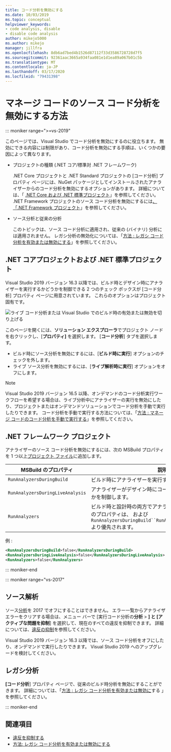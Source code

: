 ```yaml
---
title: コード分析を無効にする
ms.date: 10/03/2019
ms.topic: conceptual
helpviewer_keywords:
- code analysis, disable
- disable code analysis
author: mikejo5000
ms.author: mikejo
manager: jillfra
ms.openlocfilehash: 8db6ad7bed4b1526d87112f33d3586728728d7f5
ms.sourcegitcommit: 92361aac3665a934faa081e1d1ea89a067b01c5b
ms.translationtype: MT
ms.contentlocale: ja-JP
ms.lasthandoff: 03/17/2020
ms.locfileid: "79431398"
---
```

# <a name="how-to-disable-source-code-analysis-for-managed-code"></a>マネージ コードのソース コード分析を無効にする方法

::: moniker range=">=vs-2019"

このページでは、Visual Studio でコード分析を無効にするのに役立ちます。 無効にできる内容には制限があり、コード分析を無効にする手順は、いくつかの要因によって異なります。

- プロジェクトの種類 (.NET コア/標準対 .NET フレームワーク)

  .NET Core プロジェクトと .NET Standard プロジェクトの [コード分析] プロパティ ページには、NuGet パッケージとしてインストールされたアナライザーからのコード分析を無効にするオプションがあります。 詳細については、「 [.NET Core および .NET 標準プロジェクト](#net-core-and-net-standard-projects)」を参照してください。 .NET Framework プロジェクトのソース コード分析を無効にするには[、「.NET Framework プロジェクト](#net-framework-projects)」を参照してください。

- ソース分析と従来の分析

  このトピックは、ソース コード分析に適用され、従来の (バイナリ) 分析には適用されません。 レガシ分析の無効化については、「[方法 : レガシ コード分析を有効または無効にする](how-to-enable-and-disable-automatic-code-analysis-for-managed-code.md)」を参照してください。

## <a name="net-core-and-net-standard-projects"></a>.NET コアプロジェクトおよび .NET 標準プロジェクト

Visual Studio 2019 バージョン 16.3 以降では、ビルド時とデザイン時にアナライザーを実行するかどうかを制御できる 2 つのチェック ボックスが [コード分析] プロパティ ページに用意されています。 これらのオプションはプロジェクト固有です。

![ライブ コード分析または Visual Studio でのビルド時の有効または無効を切り上げる](media/run-on-build-run-live-analysis.png)

このページを開くには、**ソリューション エクスプローラ**でプロジェクト ノードを右クリックし、[**プロパティ]** を選択します。 [**コード分析**] タブを選択します。

- ビルド時にソース分析を無効にするには、[**ビルド時に実行**] オプションのチェックを外します。
- ライブ ソース分析を無効にするには、[**ライブ解析時に実行**] オプションをオフにします。

> [!NOTE]
> Visual Studio 2019 バージョン 16.5 以降、オンデマンドのコード分析実行ワークフローを希望する場合は、ライブ分析中にアナライザーの実行を無効にしたり、プロジェクトまたはオンデマンドソリューションでコード分析を手動で実行したりできます。 コード分析を手動で実行する方法については、「[方法 : マネージ コードのコード分析を手動で実行する](how-to-run-code-analysis-manually-for-managed-code.md)」を参照してください。  

## <a name="net-framework-projects"></a>.NET フレームワーク プロジェクト

アナライザーのソース コード分析を無効にするには、次の MSBuild プロパティを 1 つ以上[プロジェクト ファイル](../ide/solutions-and-projects-in-visual-studio.md#project-file)に追加します。

| MSBuild のプロパティ | 説明 | Default |
| - | - | - |
| `RunAnalyzersDuringBuild` | ビルド時にアナライザーを実行するかどうかを制御します。 | `true` |
| `RunAnalyzersDuringLiveAnalysis` | アナライザーがデザイン時にコードをライブで分析するかどうかを制御します。 | `true` |
| `RunAnalyzers` | ビルド時と設計時の両方でアナライザーを無効にします。 このプロパティは、 および`RunAnalyzersDuringBuild``RunAnalyzersDuringLiveAnalysis`より優先されます。 | `true` |

例 :

```xml
<RunAnalyzersDuringBuild>false</RunAnalyzersDuringBuild>
<RunAnalyzersDuringLiveAnalysis>false</RunAnalyzersDuringLiveAnalysis>
<RunAnalyzers>false</RunAnalyzers>
```

::: moniker-end

::: moniker range="vs-2017"

## <a name="source-analysis"></a>ソース解析

ソース[分析](roslyn-analyzers-overview.md)を 2017 でオフにすることはできません。 エラー一覧からアナライザ エラーをクリアする場合は、メニュー バーで [実行コード分析の**分析** > **] と [アクティブな問題を抑制**] を選択して、現在のすべての違反を抑制できます。 詳細については、[違反の抑制](use-roslyn-analyzers.md#suppress-violations)を参照してください。

Visual Studio 2019 バージョン 16.3 以降では、ソース コード分析をオフにしたり、オンデマンドで実行したりできます。 Visual Studio 2019 へのアップグレードを検討してください。

## <a name="legacy-analysis"></a>レガシ分析

**[コード分析**] プロパティ ページで、従来のビルド時分析を無効にすることができます。 詳細については、「[方法 : レガシ コード分析を有効または無効に](how-to-enable-and-disable-automatic-code-analysis-for-managed-code.md)する 」を参照してください。

::: moniker-end

## <a name="see-also"></a>関連項目

- [違反を抑制する](use-roslyn-analyzers.md#suppress-violations)
- [方法: レガシ コード分析を有効または無効にする](how-to-enable-and-disable-automatic-code-analysis-for-managed-code.md)
